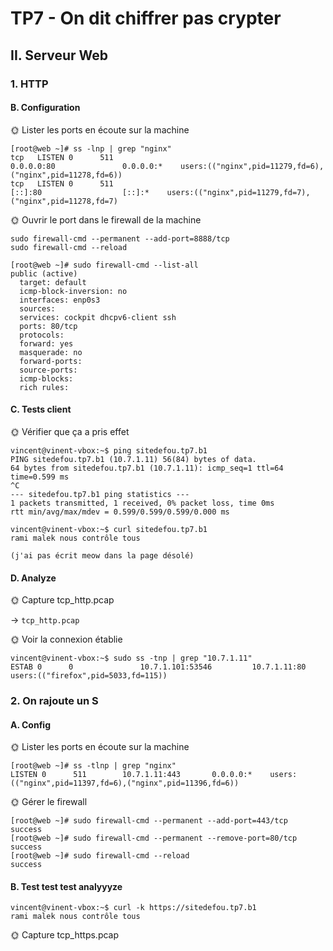 # TP7 - On dit chiffrer pas crypter

## II. Serveur Web


### 1. HTTP

#### B. Configuration

🌞 Lister les ports en écoute sur la machine

```
[root@web ~]# ss -lnp | grep "nginx"
tcp   LISTEN 0      511                                       0.0.0.0:80               0.0.0.0:*    users:(("nginx",pid=11279,fd=6),("nginx",pid=11278,fd=6))                                    
tcp   LISTEN 0      511                                          [::]:80                  [::]:*    users:(("nginx",pid=11279,fd=7),("nginx",pid=11278,fd=7)
```

🌞 Ouvrir le port dans le firewall de la machine

```
sudo firewall-cmd --permanent --add-port=8888/tcp
sudo firewall-cmd --reload

[root@web ~]# sudo firewall-cmd --list-all
public (active)
  target: default
  icmp-block-inversion: no
  interfaces: enp0s3
  sources: 
  services: cockpit dhcpv6-client ssh
  ports: 80/tcp
  protocols: 
  forward: yes
  masquerade: no
  forward-ports: 
  source-ports: 
  icmp-blocks: 
  rich rules:
```

#### C. Tests client

🌞 Vérifier que ça a pris effet

```
vincent@vinent-vbox:~$ ping sitedefou.tp7.b1
PING sitedefou.tp7.b1 (10.7.1.11) 56(84) bytes of data.
64 bytes from sitedefou.tp7.b1 (10.7.1.11): icmp_seq=1 ttl=64 time=0.599 ms
^C
--- sitedefou.tp7.b1 ping statistics ---
1 packets transmitted, 1 received, 0% packet loss, time 0ms
rtt min/avg/max/mdev = 0.599/0.599/0.599/0.000 ms

vincent@vinent-vbox:~$ curl sitedefou.tp7.b1
rami malek nous contrôle tous

(j'ai pas écrit meow dans la page désolé)

```

#### D. Analyze

🌞 Capture tcp_http.pcap

-> `tcp_http.pcap`

🌞 Voir la connexion établie

```
vincent@vinent-vbox:~$ sudo ss -tnp | grep "10.7.1.11"
ESTAB 0      0               10.7.1.101:53546         10.7.1.11:80    users:(("firefox",pid=5033,fd=115))
```

### 2. On rajoute un S

#### A. Config

🌞 Lister les ports en écoute sur la machine

```
[root@web ~]# ss -tlnp | grep "nginx"
LISTEN 0      511        10.7.1.11:443       0.0.0.0:*    users:(("nginx",pid=11397,fd=6),("nginx",pid=11396,fd=6))
```

🌞 Gérer le firewall

```
[root@web ~]# sudo firewall-cmd --permanent --add-port=443/tcp
success
[root@web ~]# sudo firewall-cmd --permanent --remove-port=80/tcp
success
[root@web ~]# sudo firewall-cmd --reload
success
```

#### B. Test test test analyyyze

```
vincent@vinent-vbox:~$ curl -k https://sitedefou.tp7.b1
rami malek nous contrôle tous
```

🌞 Capture tcp_https.pcap